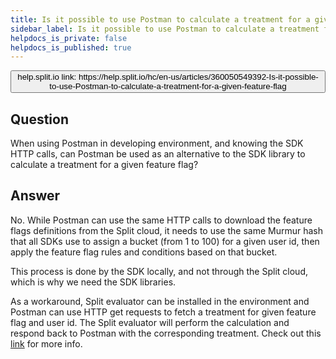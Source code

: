 ```yaml
---
title: Is it possible to use Postman to calculate a treatment for a given feature flag?
sidebar_label: Is it possible to use Postman to calculate a treatment for a given feature flag?
helpdocs_is_private: false
helpdocs_is_published: true
---
```


<p>
  <button style={{borderRadius:'8px', border:'1px', fontFamily:'Courier New', fontWeight:'800', textAlign:'left'}}> help.split.io link: https://help.split.io/hc/en-us/articles/360050549392-Is-it-possible-to-use-Postman-to-calculate-a-treatment-for-a-given-feature-flag </button>
</p>


## Question

When using Postman in developing environment, and knowing the SDK HTTP calls, can Postman be used as an alternative to the SDK library to calculate a treatment for a given feature flag?

## Answer

No. While Postman can use the same HTTP calls to download the feature flags definitions from the Split cloud, it needs to use the same Murmur hash that all SDKs use to assign a bucket (from 1 to 100) for a given user id, then apply the feature flag rules and conditions based on that bucket. 

This process is done by the SDK locally, and not through the Split cloud, which is why we need the SDK libraries.

As a workaround, Split evaluator can be installed in the environment and Postman can use HTTP get requests to fetch a treatment for given feature flag and user id. The Split evaluator will perform the calculation and respond back to Postman with the corresponding treatment. Check out this [link](https://help.split.io/hc/en-us/articles/360020037072-Split-evaluator) for more info.